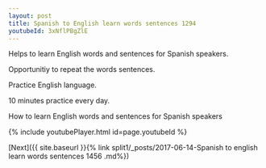 ```yaml
---
layout: post
title: Spanish to English learn words sentences 1294 
youtubeId: 3xNflPBgZlE
---
```

 
 
Helps to learn English words and sentences for Spanish speakers.

Opportunitiy to repeat the words sentences. 

Practice English language. 
 
10 minutes practice every day. 
 
How to learn English words and sentences for Spanish speakers 
 
{% include youtubePlayer.html id=page.youtubeId %}
 
 
[Next]({{ site.baseurl }}{% link  split1/_posts/2017-06-14-Spanish to english learn words sentences 1456 .md%})
 
